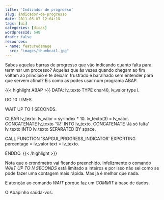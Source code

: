 ```yaml
---
title: 'Indicador de progresso'
slug: indicador-de-progresso
date: 2011-03-07 12:04:18
tags: [ui]
categories: [dicas]
wordpressId: 648
draft: false
resources:
- name: featuredImage
  src: "images/thumbnail.jpg"
---
```

Sabes aquelas barras de progresso que vão indicando quanto falta para terminar um processo? Aquelas que às vezes quando chegam ao fim voltam ao princípio e te deixam frustrado e baralhado sem entender para que servem afinal? Eis como as podes usar num programa ABAP.


{{< highlight ABAP >}}
DATA: lv_texto TYPE char40,
      lv_valor type i.

DO 10 TIMES.

  WAIT UP TO 1 SECONDS.

  CLEAR lv_texto.
  lv_valor = sy-index * 10.
  lv_texto(3) = lv_valor.
  CONCATENATE lv_texto '%!' INTO lv_texto.
  CONCATENATE 'Já só falta' lv_texto INTO lv_texto SEPARATED BY space.

  CALL FUNCTION 'SAPGUI_PROGRESS_INDICATOR'
    EXPORTING
      percentage = lv_valor
      text       = lv_texto.

ENDDO.
{{< /highlight >}}

Nota que o cronómetro vai ficando preenchido. Infelizmente o comando _WAIT UP TO N SECONDS_ está limitado a inteiros e por isso não sei como se pode fazer uma contagem mais rápida. Mas já é melhor que nada.

E atenção ao comando _WAIT_ porque faz um _COMMIT_ à base de dados.

O Abapinho saúda-vos.

